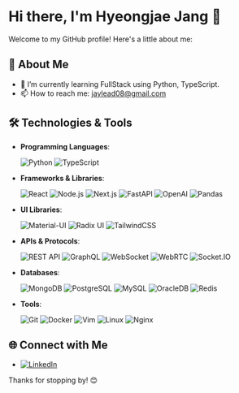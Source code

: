 # Hi there, I'm Hyeongjae Jang 👋

Welcome to my GitHub profile! Here's a little about me:

## 🚀 About Me

- 🌱 I’m currently learning FullStack using Python, TypeScript.
- 📫 How to reach me: <jaylead08@gmail.com>

## 🛠️ Technologies & Tools

- **Programming Languages**:
  <p>
    <img src="https://img.shields.io/badge/-Python-3776AB?style=flat-square&logo=python&logoColor=white" alt="Python" />
    <img src="https://img.shields.io/badge/-TypeScript-007ACC?style=flat-square&logo=typescript&logoColor=white" alt="TypeScript" />
  </p>

- **Frameworks & Libraries**:
  <p>
    <img src="https://img.shields.io/badge/-React-61DAFB?style=flat-square&logo=react&logoColor=white" alt="React" />
    <img src="https://img.shields.io/badge/-Node.js-339933?style=flat-square&logo=node.js&logoColor=white" alt="Node.js" />
    <img src="https://img.shields.io/badge/-Next.js-000000?style=flat-square&logo=next.js&logoColor=white" alt="Next.js" />
    <img src="https://img.shields.io/badge/-FastAPI-009688?style=flat-square&logo=fastapi&logoColor=white" alt="FastAPI" />
    <img src="https://img.shields.io/badge/-OpenAI-412991?style=flat-square&logo=openai&logoColor=white" alt="OpenAI" />
    <img src="https://img.shields.io/badge/-Pandas-150458?style=flat-square&logo=pandas&logoColor=white" alt="Pandas" />
  </p>

- **UI Libraries**:
  <p>
    <img src="https://img.shields.io/badge/-Material--UI-0081CB?style=flat-square&logo=mui&logoColor=white" alt="Material-UI" />
    <img src="https://img.shields.io/badge/-Radix%20UI-000000?style=flat-square&logo=radixui&logoColor=white" alt="Radix UI" />
    <img src="https://img.shields.io/badge/-TailwindCSS-06B6D4?style=flat-square&logo=tailwindcss&logoColor=white" alt="TailwindCSS" />
  </p>

- **APIs & Protocols**:
  <p>
    <img src="https://img.shields.io/badge/-REST%20API-02569B?style=flat-square&logo=rest&logoColor=white" alt="REST API" />
    <img src="https://img.shields.io/badge/-GraphQL-E10098?style=flat-square&logo=graphql&logoColor=white" alt="GraphQL" />
    <img src="https://img.shields.io/badge/-WebSocket-010101?style=flat-square&logo=websocket&logoColor=white" alt="WebSocket" />
    <img src="https://img.shields.io/badge/-WebRTC-333333?style=flat-square&logo=webrtc&logoColor=white" alt="WebRTC" />
    <img src="https://img.shields.io/badge/-Socket.IO-010101?style=flat-square&logo=socket.io&logoColor=white" alt="Socket.IO" />
  </p>

- **Databases**:
  <p>
    <img src="https://img.shields.io/badge/-MongoDB-47A248?style=flat-square&logo=mongodb&logoColor=white" alt="MongoDB" />
    <img src="https://img.shields.io/badge/-PostgreSQL-336791?style=flat-square&logo=postgresql&logoColor=white" alt="PostgreSQL" />
    <img src="https://img.shields.io/badge/-MySQL-336791?style=flat-square&logo=postgresql&logoColor=white" alt="MySQL" />
    <img src="https://img.shields.io/badge/-OracleDB-F80000?style=flat-square&logo=oracle&logoColor=white" alt="OracleDB" />
    <img src="https://img.shields.io/badge/-Redis-DC382D?style=flat-square&logo=redis&logoColor=white" alt="Redis" />
  </p>

- **Tools**:
  <p>
    <img src="https://img.shields.io/badge/-Git-F05032?style=flat-square&logo=git&logoColor=white" alt="Git" />
    <img src="https://img.shields.io/badge/-Docker-2496ED?style=flat-square&logo=docker&logoColor=white" alt="Docker" />
    <img src="https://img.shields.io/badge/-Vim-019733?style=flat-square&logo=vim&logoColor=white" alt="Vim" />
    <img src="https://img.shields.io/badge/-Linux-FCC624?style=flat-square&logo=linux&logoColor=black" alt="Linux" />
    <img src="https://img.shields.io/badge/-Nginx-009639?style=flat-square&logo=nginx&logoColor=white" alt="Nginx" />
  </p>

## 🌐 Connect with Me

- [![LinkedIn](https://img.shields.io/badge/-LinkedIn-0077B5?style=flat-square&logo=linkedin&logoColor=white)](https://www.linkedin.com/in/jay-jang-332626279/)

Thanks for stopping by! 😊
